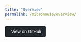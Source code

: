 ```yaml
---
title: "Overview"
permalink: /micromouse/overview/
---
```

<div>
    <a href="" target="_blank" style="display: inline-block; padding: 10px 15px; background-color: #24292e; color: #ffffff; border-radius: 5px; font-family: Arial, sans-serif; text-decoration: none;">
        <i class="fab fa-github" style="margin-right: 5px;"></i> View on GitHub
    </a>
</div>
